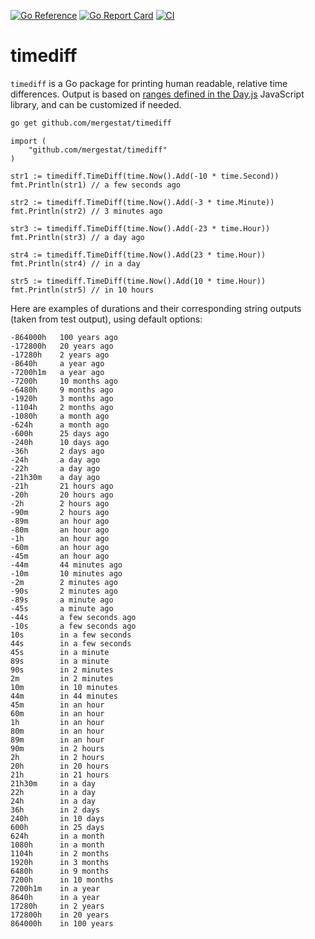 [![Go Reference](https://pkg.go.dev/badge/github.com/mergestat/timediff.svg)](https://pkg.go.dev/github.com/mergestat/timediff)
[![Go Report Card](https://goreportcard.com/badge/github.com/mergestat/timediff)](https://goreportcard.com/report/github.com/mergestat/timediff)
[![CI](https://github.com/mergestat/timediff/actions/workflows/ci.yaml/badge.svg)](https://github.com/mergestat/timediff/actions/workflows/ci.yaml)

# timediff

`timediff` is a Go package for printing human readable, relative time differences.
Output is based on [ranges defined in the Day.js](https://day.js.org/docs/en/display/from-now) JavaScript library, and can be customized if needed.

```bash
go get github.com/mergestat/timediff
```

```golang
import (
    "github.com/mergestat/timediff"
)

```

```golang
str1 := timediff.TimeDiff(time.Now().Add(-10 * time.Second))
fmt.Println(str1) // a few seconds ago

str2 := timediff.TimeDiff(time.Now().Add(-3 * time.Minute))
fmt.Println(str2) // 3 minutes ago

str3 := timediff.TimeDiff(time.Now().Add(-23 * time.Hour))
fmt.Println(str3) // a day ago

str4 := timediff.TimeDiff(time.Now().Add(23 * time.Hour))
fmt.Println(str4) // in a day

str5 := timediff.TimeDiff(time.Now().Add(10 * time.Hour))
fmt.Println(str5) // in 10 hours
```

Here are examples of durations and their corresponding string outputs (taken from test output), using default options:

```
-864000h   100 years ago
-172800h   20 years ago
-17280h    2 years ago
-8640h     a year ago
-7200h1m   a year ago
-7200h     10 months ago
-6480h     9 months ago
-1920h     3 months ago
-1104h     2 months ago
-1080h     a month ago
-624h      a month ago
-600h      25 days ago
-240h      10 days ago
-36h       2 days ago
-24h       a day ago
-22h       a day ago
-21h30m    a day ago
-21h       21 hours ago
-20h       20 hours ago
-2h        2 hours ago
-90m       2 hours ago
-89m       an hour ago
-80m       an hour ago
-1h        an hour ago
-60m       an hour ago
-45m       an hour ago
-44m       44 minutes ago
-10m       10 minutes ago
-2m        2 minutes ago
-90s       2 minutes ago
-89s       a minute ago
-45s       a minute ago
-44s       a few seconds ago
-10s       a few seconds ago
10s        in a few seconds
44s        in a few seconds
45s        in a minute
89s        in a minute
90s        in 2 minutes
2m         in 2 minutes
10m        in 10 minutes
44m        in 44 minutes
45m        in an hour
60m        in an hour
1h         in an hour
80m        in an hour
89m        in an hour
90m        in 2 hours
2h         in 2 hours
20h        in 20 hours
21h        in 21 hours
21h30m     in a day
22h        in a day
24h        in a day
36h        in 2 days
240h       in 10 days
600h       in 25 days
624h       in a month
1080h      in a month
1104h      in 2 months
1920h      in 3 months
6480h      in 9 months
7200h      in 10 months
7200h1m    in a year
8640h      in a year
17280h     in 2 years
172800h    in 20 years
864000h    in 100 years
```

